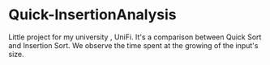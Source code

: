 # Quick-InsertionAnalysis
Little project for my university , UniFi.
It's a comparison between Quick Sort and Insertion Sort.
We observe the time spent at the growing of the input's size.
